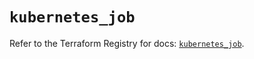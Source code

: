 # `kubernetes_job`

Refer to the Terraform Registry for docs: [`kubernetes_job`](https://registry.terraform.io/providers/hashicorp/kubernetes/2.38.0/docs/resources/job).
